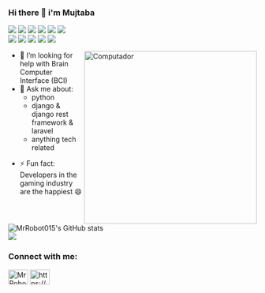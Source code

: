### Hi there 👋 i'm Mujtaba 
![](https://img.shields.io/badge/os-linux-informational?style=flat&logo=data:image/svg%2bxml;base64,<BASE64_DATA>) ![](https://img.shields.io/badge/editor-VScode-informational?style=flat&logo=data:image/svg%2bxml;base64,<BASE64_DATA>) ![](https://img.shields.io/badge/code-python-informational?style=flat&logo=data:image/svg%2bxml;base64,<BASE64_DATA>)
![](https://img.shields.io/badge/code-javascript-informational?style=flat&logo=data:image/svg%2bxml;base64,<BASE64_DATA>) ![](https://img.shields.io/badge/code-css-informational?style=flat&logo=data:image/svg%2bxml;base64,<BASE64_DATA>) ![](https://img.shields.io/badge/code-Html-informational?style=flat&logo=data:image/svg%2bxml;base64,<BASE64_DATA>)<br>
![](https://img.shields.io/badge/backend-Django-informational?style=flat&logo=data:image/svg%2bxml;base64,<BASE64_DATA>) ![](https://img.shields.io/badge/backend-laravel-informational?style=flat&logo=data:image/svg%2bxml;base64,<BASE64_DATA>) ![](https://img.shields.io/badge/DB-sqlite-informational?style=flat&logo=data:image/svg%2bxml;base64,<BASE64_DATA>)
![](https://img.shields.io/badge/DB-MangoDB-informational?style=flat&logo=data:image/svg%2bxml;base64,<BASE64_DATA>) ![](https://img.shields.io/badge/DB-neo4j-informational?style=flat&logo=data:image/svg%2bxml;base64,<BASE64_DATA>)


<img src="https://previews.123rf.com/images/jossdiim/jossdiim1801/jossdiim180100028/93767092-programming-and-coding-illustration-.jpg" min-width="350px" max-width="350px" width="350px" align="right" alt="Computador">

<p align="left">
<!--Here are some ideas to get you started:

- 🔭 I’m currently working on ...-->
- 🌱 I’m currently learning GraphQl API's
<!-- 👯 I’m looking to collaborate on --> 

- 🤔 I’m looking for help with Brain Computer Interface (BCI)
- 💬 Ask me about:
    + python
    + django & django rest framework & laravel
    + anything tech related 

<!-- 😄 Pronouns: ... -->
- ⚡ Fun fact: Developers in the gaming industry are the happiest 😄 
</p>
<br>


![MrRobot015's GitHub stats](https://github-readme-stats.vercel.app/api?username=MrRobot015&theme=dark&show_icons=true)<br>
 <img align="center" src="https://github-readme-stats.vercel.app/api/top-langs/?username=MrRobot015&theme=dark" /> 




<h3 align="left">Connect with me:</h3>
<p align="left">
<a href="https://twitter.com/Mujtaba_Salah_" target="blank"><img align="center" src="https://cdn.jsdelivr.net/npm/simple-icons@3.0.1/icons/twitter.svg" alt="MrRobot015" height="30" width="40" /></a>
<a href="https://www.linkedin.com/in/mujtaba-salah-el-deen-879823137/" target="blank"><img align="center" src="https://cdn.jsdelivr.net/npm/simple-icons@3.0.1/icons/linkedin.svg" alt="https://www.linkedin.com/in/omair-gibreel-794b05133/" height="30" width="40" /></a>
</p>







